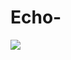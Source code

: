 # Echo-

[](https://blogger.googleusercontent.com/img/b/R29vZ2xl/AVvXsEhGNfQavEiYMs5I_9uJf03gy79HVgHd-dJUV-C7mgOMs6GF5Ll0s55CTORGS-PfiZ72Sc6WJQhbktAPc5Q8CuqTfRx1x4Fju779bSb_gE1F_2hjvnj61OcWDrvoRfInJsB18-SvxVtvTVY/s320/p1.gif)
![](https://blogger.googleusercontent.com/img/b/R29vZ2xl/AVvXsEhGNfQavEiYMs5I_9uJf03gy79HVgHd-dJUV-C7mgOMs6GF5Ll0s55CTORGS-PfiZ72Sc6WJQhbktAPc5Q8CuqTfRx1x4Fju779bSb_gE1F_2hjvnj61OcWDrvoRfInJsB18-SvxVtvTVY/s320/p1.gif)
